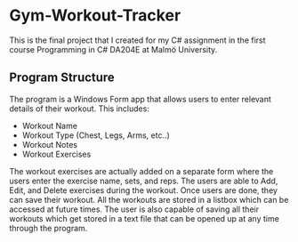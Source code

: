 # Gym-Workout-Tracker
This is the final project that I created for my C# assignment in the first course Programming in C# DA204E at Malmö University.
## Program Structure
The program is a Windows Form app that allows users to enter relevant details of their workout. This includes:
- Workout Name
- Workout Type (Chest, Legs, Arms, etc..)
- Workout Notes
- Workout Exercises

The workout exercises are actually added on a separate form where the users enter the exercise name, sets, and reps. The users are able to Add, Edit, and Delete exercises during the workout. Once users are done, they can save their workout. All the workouts are stored in a listbox which can be accessed at future times. The user is also capable of saving all their workouts which get stored in a text file that can be opened up at any time through the program.


